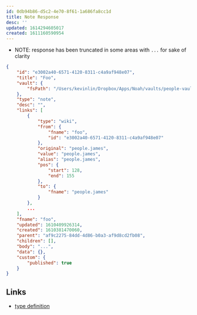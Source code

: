 ```yaml
---
id: 0db94b86-d5c2-4e70-8f61-1a686fa8cc1d
title: Note Response
desc: ''
updated: 1614294605017
created: 1611160590954
---
```


- NOTE: response has been truncated in some areas with `...` for sake of clarity
```json
{
    "id": "e3002a40-6571-4120-8311-c4a9af948e07",
    "title": "Foo",
    "vault": {
        "fsPath": "/Users/kevinlin/Dropbox/Apps/Noah/vaults/people-vault"
    },
    "type": "note",
    "desc": "",
    "links": [
        {
            "type": "wiki",
            "from": {
                "fname": "foo",
                "id": "e3002a40-6571-4120-8311-c4a9af948e07"
            },
            "original": "people.james",
            "value": "people.james",
            "alias": "people.james",
            "pos": {
                "start": 128,
                "end": 155
            },
            "to": {
                "fname": "people.james"
            }
        },
        ...
    ],
    "fname": "foo",
    "updated": 1610409926314,
    "created": 1610381470060,
    "parent": "af9c2275-84dd-4d86-b0a3-af9d8cd2fb08",
    "children": [],
    "body": "...",
    "data": {},
    "custom": {
        "published": true
    }
}
```

## Links
- [type definition](https://github.com/dendronhq/dendron/blob/master/packages/common-all/src/typesv2.ts#L166:L166)
